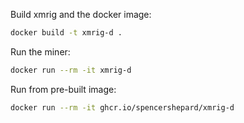 Build xmrig and the docker image:
```bash
docker build -t xmrig-d .
```

Run the miner:
```bash
docker run --rm -it xmrig-d
```

Run from pre-built image:
```bash
docker run --rm -it ghcr.io/spencershepard/xmrig-d
```
